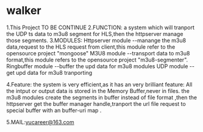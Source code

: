 walker
======

1.This Project TO BE CONTINUE
2.FUNCTION: a system which will tranport the UDP ts data to m3u8 segment for HLS,then the httpserver manage those segments.
3.MODULES: 
    Httpserver module --manange the m3u8 data,request to the HLS request from client,this module refer to the opensource project "mongoose"
    M3U8 module       --transport data to m3u8 format,this module refers to the opensource project "m3u8-segmenter".
    Ringbuffer module --buffer the upd data for m3u8 modules
    UDP module        --get upd data for m3u8 tranporting

4.Feature:
  the system is very efficient,as it has an very brilliant feature: All the intput or output data  is stored in the Memory Buffer,never in files. the m3u8 modules create the segments in buffer instead of file format ,then the httpserver get the buffer manager handle,tranport the url file request to special buffer with an buffer-uri map .

5.MAIL:yucareer@163.com
